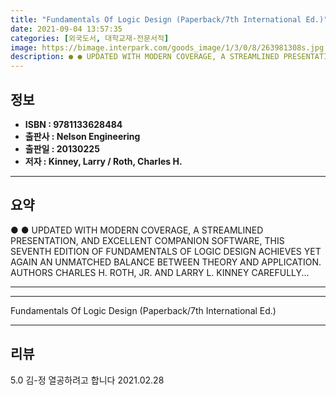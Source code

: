 ```yaml
---
title: "Fundamentals Of Logic Design (Paperback/7th International Ed.)"
date: 2021-09-04 13:57:35
categories: [외국도서, 대학교재-전문서적]
image: https://bimage.interpark.com/goods_image/1/3/0/8/263981308s.jpg
description: ● ● UPDATED WITH MODERN COVERAGE, A STREAMLINED PRESENTATION, AND EXCELLENT COMPANION SOFTWARE, THIS SEVENTH EDITION OF FUNDAMENTALS OF LOGIC DESIGN ACHIEVES
---
```


## **정보**

- **ISBN : 9781133628484**
- **출판사 : Nelson Engineering**
- **출판일 : 20130225**
- **저자 : Kinney, Larry / Roth, Charles H.**

------



## **요약**

●  ●  UPDATED WITH MODERN COVERAGE, A STREAMLINED PRESENTATION, AND EXCELLENT COMPANION SOFTWARE, THIS SEVENTH EDITION OF FUNDAMENTALS OF LOGIC DESIGN ACHIEVES YET AGAIN AN UNMATCHED BALANCE BETWEEN THEORY AND APPLICATION. AUTHORS CHARLES H. ROTH, JR. AND LARRY L. KINNEY CAREFULLY... 

------



------


Fundamentals Of Logic Design (Paperback/7th International Ed.) 

------


## **리뷰** 

5.0 김-정 열공하려고 합니다 2021.02.28 <br/>